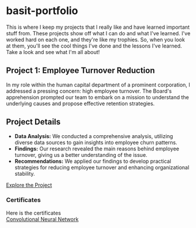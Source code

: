# basit-portfolio
This is where I keep my projects that I really like and have learned important stuff from. These projects show off what I can do and what I've learned. I've worked hard on each one, and they're like my trophies. So, when you look at them, you'll see the cool things I've done and the lessons I've learned. Take a look and see what I'm all about!


## Project 1: Employee Turnover Reduction
In my role within the human capital department of a prominent corporation, I addressed a pressing concern: high employee turnover. The Board's apprehension prompted our team to embark on a mission to understand the underlying causes and propose effective retention strategies.

## Project Details
- **Data Analysis:** We conducted a comprehensive analysis, utilizing diverse data sources to gain insights into employee churn patterns.
- **Findings:** Our research revealed the main reasons behind employee turnover, giving us a better understanding of the issue.
- **Recommendations:** We applied our findings to develop practical strategies for reducing employee turnover and enhancing organizational stability.
 
[Explore the Project](https://app.datacamp.com/workspace/w/123973a4-159c-4f2c-9274-28e23f47d972)



### Certificates

Here is the certificates  
[Convolutional Neural Network]((https://github.com/Basit-Arif/basit-portfolio/blob/b84d4fbaf56b1a739fc3f33d634029d2018a100c/certificates/Convolutional%20network.pdf)https://github.com/Basit-Arif/basit-portfolio/blob/b84d4fbaf56b1a739fc3f33d634029d2018a100c/certificates/Convolutional%20network.pdf)


